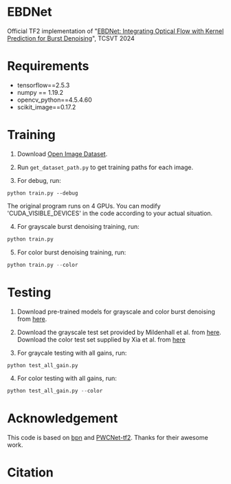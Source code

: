 # EBDNet
Official TF2 implementation of "[EBDNet: Integrating Optical Flow with Kernel Prediction for Burst Denoising](https://ieeexplore.ieee.org/document/10487901/)", TCSVT 2024


# Requirements

- tensorflow==2.5.3
- numpy == 1.19.2
- opencv_python==4.5.4.60
- scikit_image==0.17.2

# Training

1. Download [Open Image Dataset](https://github.com/cvdfoundation/open-images-dataset).

2. Run `get_dataset_path.py` to get training paths for each image. 

3. For debug, run:
```
python train.py --debug
```

The original program runs on 4 GPUs. You can modify 'CUDA_VISIBLE_DEVICES' in the code according to your actual situation.

4. For grayscale burst denoising training, run:

```Python
python train.py
```

5. For color burst denoising training, run:

```Python
python train.py --color
```


# Testing

1. Download pre-trained models for grayscale and color burst denoising from [here]().

2. Download the grayscale test set provided by Mildenhall et al. from [here](https://drive.google.com/file/d/1UptBXV4f56wMDpS365ydhZkej6ABTFq1/view). Download the color test set supplied by Xia et al. from [here](https://drive.google.com/file/d/1rXmauXa_AW8ZrNiD2QPrbmxcIOfsiONE/view?usp=sharing)

3. For graycale testing with all gains, run:

```Python
python test_all_gain.py
```

4. For color testing with all gains, run:

```Python
python test_all_gain.py --color
```

# Acknowledgement

This code is based on [bpn](https://github.com/likesum/bpn) and [PWCNet-tf2](https://github.com/hellochick/PWCNet-tf2). Thanks for their awesome work.


# Citation
